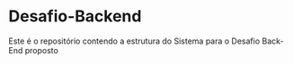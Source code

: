 # Desafio-Backend
Este é o repositório contendo a estrutura do Sistema para o Desafio Back-End proposto
